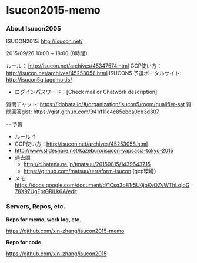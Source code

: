 # Isucon2015-memo

### About Isucon2005

ISUCON2015: http://isucon.net/

2015/09/26 10:00 ~ 18:00 (8時間）

ルール： http://isucon.net/archives/45347574.html
GCP使い方：http://isucon.net/archives/45253058.html 
ISUCON5 予選ポータルサイト: http://isucon5q.tagomor.is/
   -  ログインパスワード：[Check mail or Chatwork description]

質問チャット: https://idobata.io/#/organization/isucon5/room/qualifier-sat
質問回答gist: https://gist.github.com/941/f11e4c85ebca0cb3d307

-- 予習

- ルール ↑
- GCP使い方：http://isucon.net/archives/45253058.html 
- http://www.slideshare.net/kazeburo/isucon-yapcasia-tokyo-2015
- 過去問
  - http://d.hatena.ne.jp/tmatsuu/20150815/1439643715
  - https://github.com/matsuu/terraform-isucon (gcp環境）
- メモ: https://docs.google.com/document/d/1Csg3oB1r5U0joKvQZvWThLqIoG78X97UgFptGRlLk6A/edit

### Servers, Repos, etc.

__Repo for memo, work log, etc.__

https://github.com/xin-zhang/isucon2015-memo

__Repo for code__

https://github.com/xin-zhang/isucon2015


